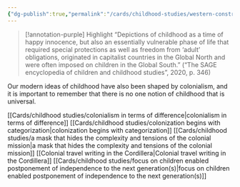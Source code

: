 ```yaml
---
{"dg-publish":true,"permalink":"/cards/childhood-studies/western-constructions-about-childhood-have-come-to-dominate-the-world/","created":"2024-05-01T22:01:51.436+08:00","updated":"2024-07-31T16:20:00.951+08:00"}
---
```


> [!annotation-purple] Highlight
>“Depictions of childhood as a time of happy innocence, but also an essentially vulnerable phase of life that required special protections as well as freedom from ‘adult’ obligations, originated in capitalist countries in the Global North and were often imposed on children in the Global South.” (“The SAGE encyclopedia of children and childhood studies”, 2020, p. 346)

Our modern ideas of childhood have also been shaped by colonialism, and it is important to remember that there is no one notion of childhood that is universal. 

[[Cards/childhood studies/colonialism in terms of difference\|colonialism in terms of difference]]
[[Cards/childhood studies/colonization begins with categorization\|colonization begins with categorization]]
[[Cards/childhood studies/a mask that hides the complexity and tensions of the colonial mission\|a mask that hides the complexity and tensions of the colonial mission]]
[[Colonial travel writing in the Cordillera\|Colonial travel writing in the Cordillera]]
[[Cards/childhood studies/focus on children enabled postponement of independence to the next generation(s)\|focus on children enabled postponement of independence to the next generation(s)]]
